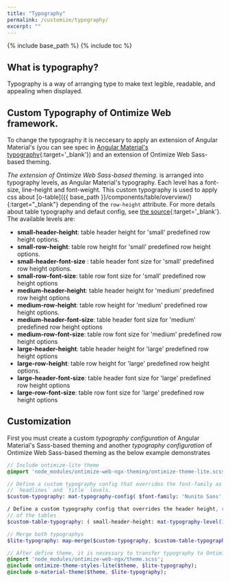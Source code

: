 ```yaml
---
title: "Typography"
permalink: /customize/typography/
excerpt: ""
---
```


{% include base_path %}
{% include toc %}

## What is typography?
Typography is a way of arranging type to make text legible, readable, and appealing when displayed.

## Custom Typography of Ontimize Web framework.

To change the typography it is neccesary to apply an extension of Angular Material's (you can see spec in [Angular Material's typography](https://v6.material.angular.io/guide/typography){:target='_blank'}) and an extension of Ontimize Web Sass-based theming.

*The extension of Ontimize Web Sass-based theming.* is arranged into typography levels, as Angular Material's typography. Each level has a font-size, line-height and font-weight. This custom typography is used to apply css about [o-table]({{ base_path }}/components/table/overview/){:target="_blank"} depending of the `row-height` attribute. For more details about table typography and defaut config, see [the source](https://github.com/OntimizeWeb/ontimize-web-ngx-theming/blob/master/src/styles/lite/typography/o-table-typography.scss){:target='_blank'}. The available levels are:
<ul>
  <li><strong>small-header-height</strong>: table header height for 'small' predefined row height options.</li>
  <li><strong>small-row-height</strong>: table row height for 'small' predefined row height options. </li>
  <li><strong>small-header-font-size</strong> : table header font size  for 'small' predefined row height options. </li>
  <li><strong>small-row-font-size</strong>:  table row font size for 'small' predefined row height options </li>

<li><strong>medium-header-height</strong>:  table header height for 'medium' predefined row height options</li>
<li><strong>medium-row-height</strong>: table row height for 'medium' predefined row height options.</li>
<li><strong>medium-header-font-size</strong>:  table header font size for 'medium' predefined row height options </li>
<li><strong>medium-row-font-size</strong>: table row font size for 'medium' predefined row height options</li>
<li><strong>large-header-height</strong>:  table header height  for 'large' predefined row height options</li>
<li><strong>large-row-height</strong>: table row height for 'large' predefined row height options.</li>
<li><strong>large-header-font-size</strong>: table header font size for 'large' predefined row height options</li>
<li><strong>large-row-font-size</strong>:  table row font size for 'large' predefined row height options </li>
</ul>

## Customization

First you must create a custom *typography configuration* of Angular Material's Sass-based theming and another *typography configuration* of Ontimize Web Sass-based theming as the below example demonstrates

```sass
// Include ontimize-lite theme
@import 'node_modules/ontimize-web-ngx-theming/ontimize-theme-lite.scss';

// Define a custom typography config that overrides the font-family as well as the
// `headlines` and `title` levels.
$custom-typography: mat-typography-config( $font-family: 'Nunito Sans', $headline: mat-typography-level(16px, 22px, 400), $title: mat-typography-level(14px, 22px, 500));

/ Define a custom typography config that overrides the header height, row height, header font size header and row 
// of the tables
$custom-table-typography: ( small-header-height: mat-typography-level(30px, 32px, 400), small-row-height: mat-typography-level(24px, 26px, 400), small-header-font-size: mat-typography-level(12px, 12px, 400), small-row-font-size: mat-typography-level(11px, 11px, 400), medium-header-height: mat-typography-level(30px, 32px, 400), medium-row-height: mat-typography-level(26px, 28px, 400), medium-header-font-size: mat-typography-level(11px, 12px, 300), medium-row-font-size: mat-typography-level(11px, 11px, 400), large-header-height: mat-typography-level(30px, 32px, 400), large-row-height: mat-typography-level(26px, 28px, 400), large-header-font-size: mat-typography-level(11px, 12px, 300), large-row-font-size: mat-typography-level(11px, 11px, 400) );

// Merge both typographys
$lite-typography: map-merge($custom-typography, $custom-table-typography);

// After define theme, it is necessary to transfer typography to Ontimize Web framework and material components
@import 'node_modules/ontimize-web-ngx/theme.scss';
@include ontimize-theme-styles-lite($theme, $lite-typography);
@include o-material-theme($theme, $lite-typography);

```